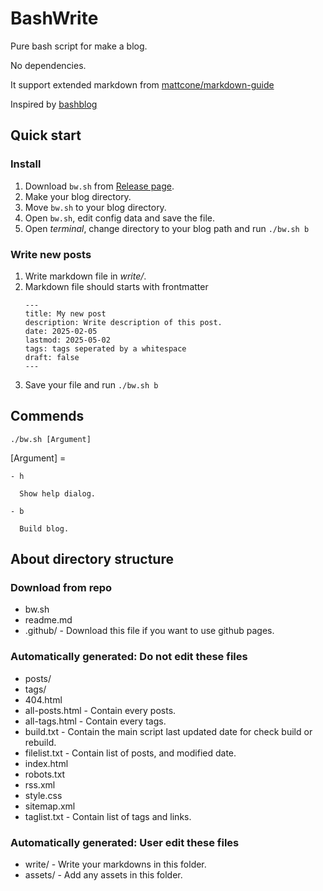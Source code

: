 # BashWrite

Pure bash script for make a blog. 

No dependencies. 

It support extended markdown from [mattcone/markdown-guide](https://github.com/mattcone/markdown-guide)

Inspired by [bashblog](https://github.com/cfenollosa/bashblog)

## Quick start

### Install

1. Download `bw.sh` from [Release page](https://github.com/RayCC51/BashWrite/releases).
2. Make your blog directory. 
3. Move `bw.sh` to your blog directory. 
4. Open `bw.sh`, edit config data and save the file.
5. Open *terminal*, change directory to your blog path and run `./bw.sh b`

### Write new posts

1. Write markdown file in *write/*.
2. Markdown file should starts with frontmatter
    ```
    ---
    title: My new post
    description: Write description of this post. 
    date: 2025-02-05
    lastmod: 2025-05-02
    tags: tags seperated by a whitespace
    draft: false
    ---
    ```
3. Save your file and run `./bw.sh b`

## Commends

`./bw.sh [Argument]`

[Argument] =

    - h
    
      Show help dialog. 
      
    - b
    
      Build blog. 

## About directory structure

### Download from repo

- bw.sh
- readme.md
- .github/ - Download this file if you want to use github pages.

### Automatically generated: Do not edit these files

- posts/
- tags/
- 404.html
- all-posts.html - Contain every posts.
- all-tags.html - Contain every tags.
- build.txt - Contain the main script last updated date for check build or rebuild. 
- filelist.txt - Contain list of posts, and modified date.
- index.html
- robots.txt
- rss.xml
- style.css
- sitemap.xml
- taglist.txt - Contain list of  tags and links.

### Automatically generated: User edit these files

- write/ - Write your markdowns in this folder.
- assets/ - Add any assets in this folder. 

